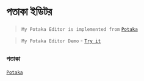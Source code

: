 # পতাকা ইডিটর 
> ```My Potaka Editor is implemented from``` [```Potaka```](https://github.com/ikrum/potaka)

> ```My Potaka Editor Demo``` - [```Try it```](https://anisurrahmanju.github.io/Potaka-Editor/)


## ```পতাকা```

[```Potaka```](https://github.com/ikrum/potaka)

